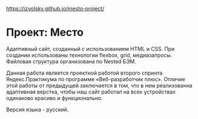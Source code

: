 https://izvolsky.github.io/mesto-project/


# Проект: Место

  Адаптивный сайт, созданный с использованием HTML и CSS. При создании использованы технологии flexbox, grid, медиазапросы. Файловая структура организована по Nested БЭМ.

  Данная работа является проектной работой второго спринта Яндекс.Практикума по программе «Веб-разработчик плюс». Отличие этой работы от предыдущей заключается в том, что в нем реализованна адаптивная верстка, чтобы наш сайт работал на всех устройствах одинаково красиво и функционально.

  Версия языка - русский.
